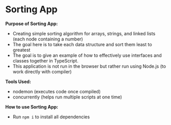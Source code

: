 # Sorting App

**Purpose of Sorting App:**

- Creating simple sorting algorithm for arrays, strings, and linked lists (each node containing a number)
- The goal here is to take each data structure and sort them least to greatest
- The goal is to give an example of how to effectively use interfaces and classes together in TypeScript.
- This application is not run in the browser but rather run using Node.js (to work directly with compiler)

**Tools Used:**

- nodemon (executes code once compiled)
- concurrently (helps run multiple scripts at one time)

**How to use Sorting App:**

- Run `npm i` to install all dependencies
